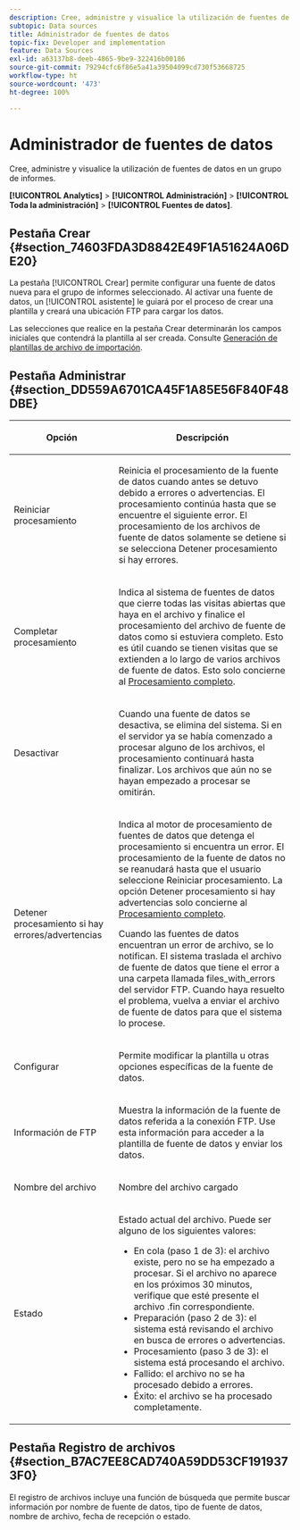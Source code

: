 ```yaml
---
description: Cree, administre y visualice la utilización de fuentes de datos en un grupo de informes.
subtopic: Data sources
title: Administrador de fuentes de datos
topic-fix: Developer and implementation
feature: Data Sources
exl-id: a63137b8-deeb-4865-9be9-322416b00186
source-git-commit: 79294cfc6f86e5a41a39504099cd730f53668725
workflow-type: ht
source-wordcount: '473'
ht-degree: 100%

---
```


# Administrador de fuentes de datos

Cree, administre y visualice la utilización de fuentes de datos en un grupo de informes.

**[!UICONTROL Analytics]** > **[!UICONTROL Administración]** > **[!UICONTROL Toda la administración]** > **[!UICONTROL Fuentes de datos]**.

## Pestaña Crear {#section_74603FDA3D8842E49F1A51624A06DE20}

La pestaña [!UICONTROL Crear] permite configurar una fuente de datos nueva para el grupo de informes seleccionado. Al activar una fuente de datos, un [!UICONTROL asistente] le guiará por el proceso de crear una plantilla y creará una ubicación FTP para cargar los datos.

Las selecciones que realice en la pestaña Crear determinarán los campos iniciales que contendrá la plantilla al ser creada. Consulte [Generación de plantillas de archivo de importación](/help/import/c-data-sources/datasrc-template/t-datasrc-creating-data-sources-file.md).

## Pestaña Administrar {#section_DD559A6701CA45F1A85E56F840F48DBE}

<table id="table_F74696EC855441328CFE0BF49C20D9B0"> 
 <thead> 
  <tr> 
   <th colname="col1" class="entry"> <p>Opción </p> </th> 
   <th colname="col2" class="entry"> <p>Descripción </p> </th> 
  </tr> 
 </thead>
 <tbody> 
  <tr> 
   <td colname="col1"> <p>Reiniciar procesamiento </p> </td> 
   <td colname="col2"> <p>Reinicia el procesamiento de la fuente de datos cuando antes se detuvo debido a errores o advertencias. El procesamiento continúa hasta que se encuentre el siguiente error. El procesamiento de los archivos de fuente de datos solamente se detiene si se selecciona <span class="uicontrol">Detener procesamiento si hay errores</span>. </p> </td> 
  </tr> 
  <tr> 
   <td colname="col1"> <p>Completar procesamiento </p> </td> 
   <td colname="col2"> <p>Indica al sistema de fuentes de datos que cierre todas las visitas abiertas que haya en el archivo y finalice el procesamiento del archivo de fuente de datos como si estuviera completo. Esto es útil cuando se tienen visitas que se extienden a lo largo de varios archivos de fuente de datos. Esto solo concierne al <a href="/help/import/c-data-sources/c-datasrc-types/datasrc-full-processing.md"   > Procesamiento completo</a>. </p> </td> 
  </tr> 
  <tr> 
   <td colname="col1"> <p>Desactivar </p> </td> 
   <td colname="col2"> <p> Cuando una fuente de datos se desactiva, se elimina del sistema. Si en el servidor ya se había comenzado a procesar alguno de los archivos, el procesamiento continuará hasta finalizar. Los archivos que aún no se hayan empezado a procesar se omitirán. </p> </td> 
  </tr> 
  <tr> 
   <td colname="col1"> <p>Detener procesamiento si hay errores/advertencias </p> </td> 
   <td colname="col2"> <p> Indica al motor de procesamiento de fuentes de datos que detenga el procesamiento si encuentra un error. El procesamiento de la fuente de datos no se reanudará hasta que el usuario seleccione Reiniciar procesamiento. La opción Detener procesamiento si hay advertencias solo concierne al <a href="/help/import/c-data-sources/c-datasrc-types/datasrc-full-processing.md"   > Procesamiento completo</a>. </p> <p>Cuando las fuentes de datos encuentran un error de archivo, se lo notifican. El sistema traslada el archivo de fuente de datos que tiene el error a una carpeta llamada <span class="filepath">files_with_errors</span> del servidor FTP. Cuando haya resuelto el problema, vuelva a enviar el archivo de fuente de datos para que el sistema lo procese. </p> </td> 
  </tr> 
  <tr> 
   <td colname="col1"> <p>Configurar </p> </td> 
   <td colname="col2"> <p>Permite modificar la plantilla u otras opciones específicas de la fuente de datos. </p> </td> 
  </tr> 
  <tr> 
   <td colname="col1"> <p>Información de FTP </p> </td> 
   <td colname="col2"> <p>Muestra la información de la fuente de datos referida a la conexión FTP. Use esta información para acceder a la plantilla de fuente de datos y enviar los datos. </p> </td> 
  </tr> 
  <tr> 
   <td colname="col1"> <p>Nombre del archivo </p> </td> 
   <td colname="col2"> <p>Nombre del archivo cargado </p> </td> 
  </tr> 
  <tr> 
   <td colname="col1"> <p>Estado </p> </td> 
   <td colname="col2"> <p> Estado actual del archivo. Puede ser alguno de los siguientes valores: </p> 
    <ul id="ul_56A0BF8C1BE249F6BB39B0D11DA3997F"> 
     <li id="li_BAB359E08EDE4E0298C0362258789603">En cola (paso 1 de 3): el archivo existe, pero no se ha empezado a procesar. Si el archivo no aparece en los próximos 30 minutos, verifique que esté presente el archivo <span class="filepath">.fin</span> correspondiente. </li> 
     <li id="li_A09A14F42CB74F01B694799740B3DA17">Preparación (paso 2 de 3): el sistema está revisando el archivo en busca de errores o advertencias. </li> 
     <li id="li_793FDCDB64CF434D82CAF5B6E9BDE557">Procesamiento (paso 3 de 3): el sistema está procesando el archivo. </li> 
     <li id="li_1D8C4B241FF0453EAF7DDFD8354C5573">Fallido: el archivo no se ha procesado debido a errores. </li> 
     <li id="li_A52507602FB4492B83A70AF6449A539A">Éxito: el archivo se ha procesado completamente. </li> 
    </ul> </td> 
  </tr> 
 </tbody> 
</table>

## Pestaña Registro de archivos {#section_B7AC7EE8CAD740A59DD53CF1919373F0}

El registro de archivos incluye una función de búsqueda que permite buscar información por nombre de fuente de datos, tipo de fuente de datos, nombre de archivo, fecha de recepción o estado.
